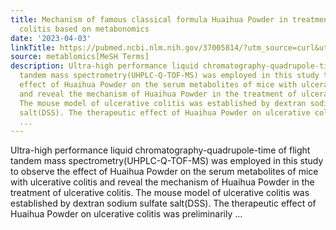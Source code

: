 ```yaml
---
title: Mechanism of famous classical formula Huaihua Powder in treatment of ulcerative
  colitis based on metabonomics
date: '2023-04-03'
linkTitle: https://pubmed.ncbi.nlm.nih.gov/37005814/?utm_source=curl&utm_medium=rss&utm_campaign=pubmed-2&utm_content=1Zkrxt7ktlCbHBXEV3v65xxSnkSWNsJ1A6Fq3gBniKhGfIUslK&fc=20210907212339&ff=20230404205320&v=2.17.9.post6+86293ac
source: metablomics[MeSH Terms]
description: Ultra-high performance liquid chromatography-quadrupole-time of flight
  tandem mass spectrometry(UHPLC-Q-TOF-MS) was employed in this study to observe the
  effect of Huaihua Powder on the serum metabolites of mice with ulcerative colitis
  and reveal the mechanism of Huaihua Powder in the treatment of ulcerative colitis.
  The mouse model of ulcerative colitis was established by dextran sodium sulfate
  salt(DSS). The therapeutic effect of Huaihua Powder on ulcerative colitis was preliminarily
  ...
---
```

Ultra-high performance liquid chromatography-quadrupole-time of flight tandem mass spectrometry(UHPLC-Q-TOF-MS) was employed in this study to observe the effect of Huaihua Powder on the serum metabolites of mice with ulcerative colitis and reveal the mechanism of Huaihua Powder in the treatment of ulcerative colitis. The mouse model of ulcerative colitis was established by dextran sodium sulfate salt(DSS). The therapeutic effect of Huaihua Powder on ulcerative colitis was preliminarily ...